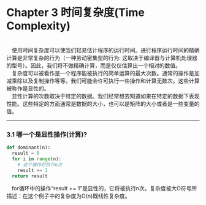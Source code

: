 # Chapter 3 时间复杂度(Time Complexity)
<br>
&emsp;使用时间复杂度可以使我们轻易估计程序的运行时间。进行程序运行时间的精确计算是非常复杂的行为（一种劳动密集型的行为: 这取决于编译器与计算机处理器的型号）。因此，我们将不做精确计算，而是仅仅估算出一个相对的数值。
<br>
&emsp;复杂度可以被看作是一个程序能被执行的简单运算的最大次数。通常的操作是加减乘除以及复制操作等等。我们可能会许可执行一些操作和计算无数次。这些计算被称作是显性的。
<br>
&emsp;显性计算的次数取决于特定的数据。我们经常想去知道如果在特定的数据下表现性能。这些特定的方面通常是数据的大小，也可以是矩阵的大小或者是一些变量的值。
<br>

***
### 3.1 哪一个是显性操作(计算)?
```python
def dominant(n):
  result = 0
  for i in range(n):
    # 这个操作将执行n次
    result += 1
  return result
```
&emsp;for循环中的操作“result += 1”是显性的，它将被执行n次。复杂度被大O符号所描述：在这个例子中的复杂度为O(n)既线性复杂度。
<br>
